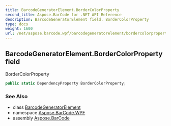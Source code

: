 ```yaml
---
title: BarcodeGeneratorElement.BorderColorProperty
second_title: Aspose.BarCode for .NET API Reference
description: BarcodeGeneratorElement field. BorderColorProperty
type: docs
weight: 1600
url: /net/aspose.barcode.wpf/barcodegeneratorelement/bordercolorproperty/
---
```

## BarcodeGeneratorElement.BorderColorProperty field

BorderColorProperty

```csharp
public static DependencyProperty BorderColorProperty;
```

### See Also

* class [BarcodeGeneratorElement](../)
* namespace [Aspose.BarCode.WPF](../../../aspose.barcode.wpf/)
* assembly [Aspose.BarCode](../../../)


